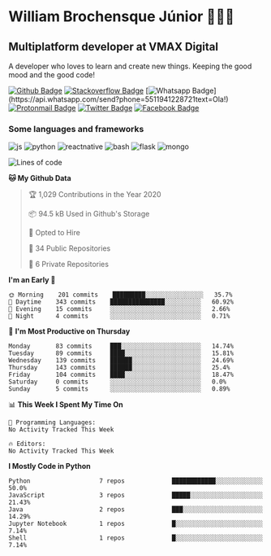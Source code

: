 # William Brochensque Júnior 👨🏼‍💻
## Multiplatform developer at VMAX Digital

A developer who loves to learn and create new things. Keeping the good mood and the good code!

[![Github Badge](https://img.shields.io/badge/github-%23100000.svg?&style=for-the-badge&logo=github&logoColor=white&link=https://github.com/willnaoosmith)](https://github.com/willnaoosmith)
[![Stackoverflow Badge](https://img.shields.io/badge/-Stackoverflow-4CA143?style=for-the-badge&logo=Stackoverflow&logoColor=white&link=https://stackoverflow.com/users/story/12368797)](https://stackoverflow.com/users/story/12368797)
[![Whatsapp Badge](https://img.shields.io/badge/WHATSAPP-%2325D366.svg?&style=for-the-badge&logo=whatsapp&logoColor=white&link=https://api.whatsapp.com/send?phone=5585999881135&text=Hi!)](https://api.whatsapp.com/send?phone=5511941228721text=Ola!)
[![Protonmail Badge](https://img.shields.io/badge/protonmail-%238B89CC.svg?&style=for-the-badge&logo=protonmail&logoColor=white&link=mailto:brochensquewill@protonmail.com)](mailto:brochensquewill@protonmail.com)
[![Twitter Badge](https://img.shields.io/badge/twitter-%231DA1F2.svg?&style=for-the-badge&logo=twitter&logoColor=white&link=https://twitter.com/adrielfreud)](https://twitter.com/willnaoosmit)
[![Facebook Badge](https://img.shields.io/badge/facebook-%231877F2.svg?&style=for-the-badge&logo=facebook&logoColor=white&link=https://www.facebook.com/willnaoosmith/)](https://www.facebook.com/willnaoosmith)


### Some languages and frameworks
<img src="https://img.shields.io/badge/javascript%20-%23323330.svg?&style=for-the-badge&logo=javascript&logoColor=%23F7DF1E" alt="js" > <img src="https://img.shields.io/badge/python%20-%2314354C.svg?&style=for-the-badge&logo=python&logoColor=white" alt="python" >
<img src="https://img.shields.io/badge/react_native%20-%2320232a.svg?&style=for-the-badge&logo=react&logoColor=%2361DAFB" alt="reactnative" >
<img src="https://img.shields.io/badge/shell_script%20-%23121011.svg?&style=for-the-badge&logo=gnu-bash&logoColor=white" alt="bash" >
<img src="https://img.shields.io/badge/flask%20-%23000.svg?&style=for-the-badge&logo=flask&logoColor=white" alt="flask" >
<img src="https://img.shields.io/badge/MongoDB-%234ea94b.svg?&style=for-the-badge&logo=mongodb&logoColor=white" alt="mongo" >

<!--START_SECTION:waka-->
![Lines of code](https://img.shields.io/badge/From%20Hello%20World%20I%27ve%20Written-16.6%20million%20lines%20of%20code-blue)

**🐱 My Github Data** 

> 🏆 1,029 Contributions in the Year 2020
 > 
> 📦 94.5 kB Used in Github's Storage 
 > 
> 💼 Opted to Hire
 > 
> 📜 34 Public Repositories
 > 
> 🔑 6 Private Repositories 

**I'm an Early 🐤** 

```text
🌞 Morning    201 commits    █████████░░░░░░░░░░░░░░░░   35.7% 
🌆 Daytime    343 commits    ███████████████░░░░░░░░░░   60.92% 
🌃 Evening    15 commits     ░░░░░░░░░░░░░░░░░░░░░░░░░   2.66% 
🌙 Night      4 commits      ░░░░░░░░░░░░░░░░░░░░░░░░░   0.71%

```
📅 **I'm Most Productive on Thursday** 

```text
Monday       83 commits     ███░░░░░░░░░░░░░░░░░░░░░░   14.74% 
Tuesday      89 commits     ████░░░░░░░░░░░░░░░░░░░░░   15.81% 
Wednesday    139 commits    ██████░░░░░░░░░░░░░░░░░░░   24.69% 
Thursday     143 commits    ██████░░░░░░░░░░░░░░░░░░░   25.4% 
Friday       104 commits    ████░░░░░░░░░░░░░░░░░░░░░   18.47% 
Saturday     0 commits      ░░░░░░░░░░░░░░░░░░░░░░░░░   0.0% 
Sunday       5 commits      ░░░░░░░░░░░░░░░░░░░░░░░░░   0.89%

```


📊 **This Week I Spent My Time On** 

```text
💬 Programming Languages: 
No Activity Tracked This Week

🔥 Editors: 
No Activity Tracked This Week

```

**I Mostly Code in Python** 

```text
Python                   7 repos             ████████████░░░░░░░░░░░░░   50.0% 
JavaScript               3 repos             █████░░░░░░░░░░░░░░░░░░░░   21.43% 
Java                     2 repos             ███░░░░░░░░░░░░░░░░░░░░░░   14.29% 
Jupyter Notebook         1 repos             █░░░░░░░░░░░░░░░░░░░░░░░░   7.14% 
Shell                    1 repos             █░░░░░░░░░░░░░░░░░░░░░░░░   7.14%

```



<!--END_SECTION:waka-->
